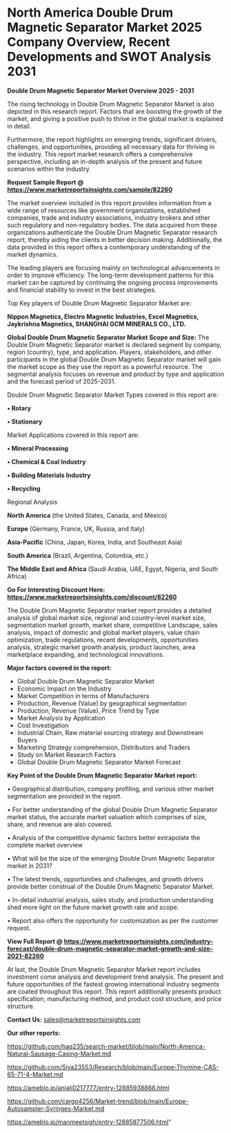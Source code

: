 # North America Double Drum Magnetic Separator Market 2025 Company Overview, Recent Developments and SWOT Analysis 2031

<Strong> Double Drum Magnetic Separator Market Overview 2025 - 2031</strong>

The rising technology in Double Drum Magnetic Separator Market is also depicted in this research report. Factors that are boosting the growth of the market, and giving a positive push to thrive in the global market is explained in detail.

Furthermore, the report highlights on emerging trends, significant drivers, challenges, and opportunities, providing all necessary data for thriving in the industry. This report market research offers a comprehensive perspective, including an in-depth analysis of the present and future scenarios within the industry.

<strong>Request Sample Report @ <a href=https://www.marketreportsinsights.com/sample/82260>https://www.marketreportsinsights.com/sample/82260</a></strong>

The market overview included in this report provides information from a wide range of resources like government organizations, established companies, trade and industry associations, industry brokers and other such regulatory and non-regulatory bodies. The data acquired from these organizations authenticate the Double Drum Magnetic Separator research report, thereby aiding the clients in better decision making. Additionally, the data provided in this report offers a contemporary understanding of the market dynamics.

The leading players are focusing mainly on technological advancements in order to improve efficiency. The long-term development patterns for this market can be captured by continuing the ongoing process improvements and financial stability to invest in the best strategies.

Top Key players of Double Drum Magnetic Separator Market are:

<strong>Nippon Magnetics, Electro Magnetic Industries, Excel Magnetics, Jaykrishna Magnetics, SHANGHAI GCM MINERALS CO., LTD.</strong>

<strong><b>Global Double Drum Magnetic Separator Market Scope and Size:</b></strong>
The Double Drum Magnetic Separator market is declared segment by company, region (country), type, and application. Players, stakeholders, and other participants in the global Double Drum Magnetic Separator market will gain the market scope as they use the report as a powerful resource. The segmental analysis focuses on revenue and product by type and application and the forecast period of 2025-2031.

Double Drum Magnetic Separator Market Types covered in this report are:

<strong>• Rotary

• Stationary</strong>

Market Applications covered in this report are:

<strong>• Mineral Processing

• Chemical & Coal Industry

• Building Materials Industry

• Recycling</strong> 

Regional Analysis

<strong>North America</strong> (the United States, Canada, and Mexico)

<strong>Europe</strong> (Germany, France, UK, Russia, and Italy)

<strong>Asia-Pacific</strong> (China, Japan, Korea, India, and Southeast Asia)

<strong>South America</strong> (Brazil, Argentina, Colombia, etc.)

<strong>The Middle East and Africa</strong> (Saudi Arabia, UAE, Egypt, Nigeria, and South Africa)

<strong>Go For Interesting Discount Here: <a href=https://www.marketreportsinsights.com/discount/82260>https://www.marketreportsinsights.com/discount/82260</a></strong>

The Double Drum Magnetic Separator market report provides a detailed analysis of global market size, regional and country-level market size, segmentation market growth, market share, competitive Landscape, sales analysis, impact of domestic and global market players, value chain optimization, trade regulations, recent developments, opportunities analysis, strategic market growth analysis, product launches, area marketplace expanding, and technological innovations.

<strong><b>Major factors covered in the report:</b></strong>
<ul>
  <li>Global Double Drum Magnetic Separator Market </li>
  <li>Economic Impact on the Industry</li>
  <li>Market Competition in terms of Manufacturers</li>
  <li>Production, Revenue (Value) by geographical segmentation</li>
  <li>Production, Revenue (Value), Price Trend by Type</li>
  <li>Market Analysis by Application</li>
  <li>Cost Investigation</li>
  <li>Industrial Chain, Raw material sourcing strategy and Downstream Buyers</li>
  <li>Marketing Strategy comprehension, Distributors and Traders</li>
  <li>Study on Market Research Factors</li>
  <li>Global Double Drum Magnetic Separator Market Forecast</li>
</ul>

<strong><b>Key Point of the Double Drum Magnetic Separator Market report:</b></strong>

• Geographical distribution, company profiling, and various other market segmentation are provided in the report.

• For better understanding of the global Double Drum Magnetic Separator market status, the accurate market valuation which comprises of size, share, and revenue are also covered.

• Analysis of the competitive dynamic factors better extrapolate the complete market overview

• What will be the size of the emerging Double Drum Magnetic Separator market in 2031?

• The latest trends, opportunities and challenges, and growth drivers provide better construal of the Double Drum Magnetic Separator Market.

• In-detail industrial analysis, sales study, and production understanding shed more light on the future market growth rate and scope.

• Report also offers the opportunity for customization as per the customer request.

<strong><b>View Full Report @ <a href=https://www.marketreportsinsights.com/industry-forecast/double-drum-magnetic-separator-market-growth-and-size-2021-82260>https://www.marketreportsinsights.com/industry-forecast/double-drum-magnetic-separator-market-growth-and-size-2021-82260</a></b></strong>


At last, the Double Drum Magnetic Separator Market report includes investment come analysis and development trend analysis. The present and future opportunities of the fastest growing international industry segments are coated throughout this report. This report additionally presents product specification, manufacturing method, and product cost structure, and price structure.

<strong>Contact Us:</strong>
sales@marketreportsinsights.com

<strong>Our other reports:</strong>

<a href=https://github.com/haq235/search-market/blob/main/North-America-Natural-Sausage-Casing-Market.md>https://github.com/haq235/search-market/blob/main/North-America-Natural-Sausage-Casing-Market.md</a>

<a href=https://github.com/Siya23553/Research/blob/main/Europe-Thymine-CAS-65-71-4-Market.md>https://github.com/Siya23553/Research/blob/main/Europe-Thymine-CAS-65-71-4-Market.md</a>

<a href=https://ameblo.jp/anjali0217777/entry-12885938866.html>https://ameblo.jp/anjali0217777/entry-12885938866.html</a>

<a href=https://github.com/cargo4256/Market-trend/blob/main/Europe-Autosampler-Syringes-Market.md>https://github.com/cargo4256/Market-trend/blob/main/Europe-Autosampler-Syringes-Market.md</a>

<a href=https://ameblo.jp/manmeetsigh/entry-12885877506.html>https://ameblo.jp/manmeetsigh/entry-12885877506.html</a>"
